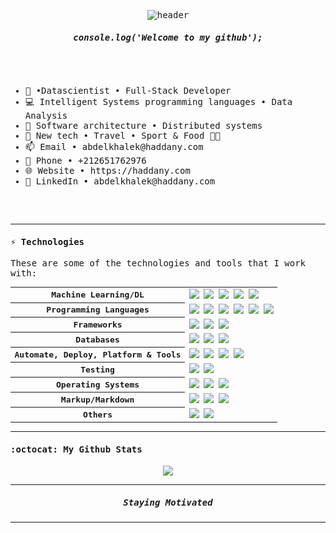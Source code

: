 <samp>
<p align="center">
  <img src="https://media.licdn.com/dms/image/D4D16AQHXISW_GIxnyw/profile-displaybackgroundimage-shrink_350_1400/0/1695653393442?e=1706140800&v=beta&t=gc5Z935RfYbohKwaXk4YLVYHccTkLiFPumaYbunhowc" alt="header"/>
</p>
<!-- <p align="center">
<img src="https://readme-typing-svg.demolab.com?font=Inconsolata&weight=500&size=50&duration=4000&pause=300&color=A7A459&center=true&vCenter=true&multiline=true&repeat=true&random=false&width=2000&height=150&lines=Hello !;I'm+a+master's+student+in+Data+Analysis+and+Artificial+Intelligence" width="70%" />
</p>
 -->

<p align="center">
  <h5 align="center">console.log('Welcome to my github');</h5>
</p>

<br>

<br>
<div style="text-align:start">
  <ul style="text-align: start;">
    <li>💼 •Datascientist • Full-Stack Developer</li>
    <li>💻 Intelligent Systems programming languages • Data Analysis </li>
    <li>📖 Software architecture • Distributed systems</li>
    <li>🐾 New tech • Travel • Sport & Food 🐤🐥</li>
    <li>📫 Email • abdelkhalek@haddany.com</li>
    <li>📱 Phone • +212651762976</li>
    <li>🌐 Website • https://haddany.com</li>
    <li>📑 LinkedIn • abdelkhalek@haddany.com</li>
  </ul>

</div>
        
<br>
<br>
        
        
        
        
        
---


#### ⚡ Technologies

These are some of the technologies and tools that I work with:

<table style="width:100%">
  <tr>
    <th>Machine Learning/DL</th>
    <td>
      <img src="https://img.shields.io/badge/Keras-%23D00000.svg?style=for-the-badge&logo=Keras&logoColor=white" />
      <img src="https://img.shields.io/badge/TensorFlow-%23FF6F00.svg?style=for-the-badge&logo=TensorFlow&logoColor=white" />
      <img src="https://img.shields.io/badge/scikit--learn-%23F7931E.svg?style=for-the-badge&logo=scikit-learn&logoColor=white" />
      <img src="https://img.shields.io/badge/Matplotlib-%23ffffff.svg?style=for-the-badge&logo=Matplotlib&logoColor=black" />
      <img src="https://img.shields.io/badge/Hadoop-%23ffffff.svg?style=for-the-badge&logo=Hadoop&logoColor=blue" />
    </td>
  </tr>
  <tr>
    <th>Programming Languages</th>
    <td>
      <img src="https://img.shields.io/badge/-Python-ffff47?style=flat-square&logo=python" />
      <img src="https://img.shields.io/badge/-PHP-0b73ee?style=flat-square&logo=php" />
      <img src="https://img.shields.io/badge/-Java-007396?style=flat-square&logo=java" />
      <img src="https://img.shields.io/badge/-javascript-F0DB4F?style=flat-square&logo=javascript&logoColor=black" />
      <img src="https://img.shields.io/badge/-C-00599c?style=flat-square&logo=c%2B%2B&logoColor=Crayola" />
      <img src="https://img.shields.io/badge/-C++-787CB5?style=flat-square&logo=c%2B%2B&logoColor=Crayola" />
    </td>
  </tr>
  <tr>
    <th>Frameworks</th>
    <td>
      <img src="https://img.shields.io/badge/Spring_Boot-grey.svg?&style=flat-square&logo=spring-boot&logoColor=light-green" />
      <img src="https://img.shields.io/badge/angular-%23DD0031.svg?style=for-the-badge&logo=angular&logoColor=white" />
      <img src="https://img.shields.io/badge/bootstrap-%238511FA.svg?style=for-the-badge&logo=bootstrap&logoColor=white">
    </td>
  </tr>
  <tr>
    <th>Databases</th>
    <td>
      <img src="https://img.shields.io/badge/cassandra-%231287B1.svg?style=for-the-badge&logo=apache-cassandra&logoColor=white" />
      <img src="https://img.shields.io/badge/-MongoDB-black?style=flat-square&logo=mongodb" />
      <img src="https://img.shields.io/badge/-MySQL-4479A1?style=flat-square&logo=mysql&logoColor=white" />
    </td>
  </tr>
  <tr>
    <th>Automate, Deploy, Platform & Tools</th>
    <td>
      <img src="https://img.shields.io/badge/-Docker-2496ED?style=flat-square&logo=docker&logoColor=white" />
      <!-- <img src="https://img.shields.io/badge/-Jenkins-DC382D?style=flat-square&logo=jenkins&logoColor=white" /> -->
      <img src="https://img.shields.io/badge/-Git-black?style=flat-square&logo=git" /> 
      <img src="https://img.shields.io/badge/nginx%20-%23009639.svg?&style=flat-square&logo=nginx&logoColor=white" /> 
      <img src="https://img.shields.io/badge/-GitHub-181717?style=flat-square&logo=github" />
    </td>
  </tr>
  <tr>
    <th>Testing</th>
    <td>
      <img src="https://img.shields.io/badge/-Jasmine-%238A4182?style=for-the-badge&logo=Jasmine&logoColor=white" />
      <img src="https://img.shields.io/badge/Junit5-25A162.svg?&style=flat-square&logo=postgresql&logoColor=white" />
    </td>
  </tr>
  <tr>
    <th>Operating Systems</th>
    <td>
      <img src="https://img.shields.io/badge/Linux-FCC624?style=flat-square&logo=linux&logoColor=black" />
      <img src="https://img.shields.io/badge/Windows-0078D6?style=flat-square&logo=windows&logoColor=white" />
      <img src="https://img.shields.io/badge/mac%20os-000000.svg?&style=flat-square&logo=apple&logoColor=white" />
    </td>
  </tr>
  <tr>
    <th>Markup/Markdown</th>
    <td>
      <img src="https://img.shields.io/badge/-HTML5-E34F26?style=flat-square&logo=html5&logoColor=white" />
      <img src="https://img.shields.io/badge/Markdown-%23000000.svg?&style=flat-square&logo=markdown&logoColor=white" />
      <img src="https://img.shields.io/badge/-CSS3-1572B6?style=flat-square&logo=css3" />
    </td>
  </tr>
  <tr>
    <th>Others</th>
    <td>
      <img src="https://img.shields.io/badge/jira-%230A0FFF.svg?style=for-the-badge&logo=jira&logoColor=white" />
      <img src="https://img.shields.io/badge/Trello-%23026AA7.svg?style=for-the-badge&logo=Trello&logoColor=white" />
    </td>
  </tr>
  
</table>








---

#### :octocat:  My Github Stats

<p align="center">
<a href="https://github.com/abdelkhalek-haddany">
  <img align="center" src="https://github-readme-streak-stats.herokuapp.com/?user=abdelkhalek-haddany&theme=algolia#version3" />
</a>
</p>



---

<p align="center">
  <h5 align="center"> Staying Motivated </h5>
</p>



---

</samp>
